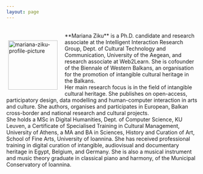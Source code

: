 ```yaml
---
layout: page
---
```


<br>
<p style="float: left;"><img src="https://mziku.github.io/images/10574310_795517237244850_4768544535441850499_n(1).jpg" style="float:left; margin-top:2mm; margin-right:5mm; margin-left:5;" alt="mariana-ziku-profile-picture" width="130" height="auto"></p> 
**Mariana Ziku** is a Ph.D. candidate and research associate at the Intelligent Interaction Research Group, Dept. of Cultural Technology and Communication, University of the Aegean, and research associate at Web2Learn. She is cofounder of the Biennale of Western Balkans, an organisation for the promotion of intangible cultural heritage in the Balkans. 
<br>
Her main research focus is in the field of intangible cultural heritage. She publishes on open-access, participatory design, data modelling and human-computer interaction in arts and culture. She authors, organises and participates in European, Balkan cross-border and national research and cultural projects.
<br>
She holds a MSc in Digital Humanities, Dept. of Computer Science, KU Leuven, a Certificate of Specialised Training in Cultural Management, University of Athens, a MA and BA in Sciences, History and Curation of Art, School of Fine Arts, University of Ioannina. She has received professional training in digital curation of intangible, audiovisual and documentary heritage in Egypt, Belgium, and Germany. She is also a musical instrument and music theory graduate in classical piano and harmony, of the Municipal Conservatory of Ioannina.


